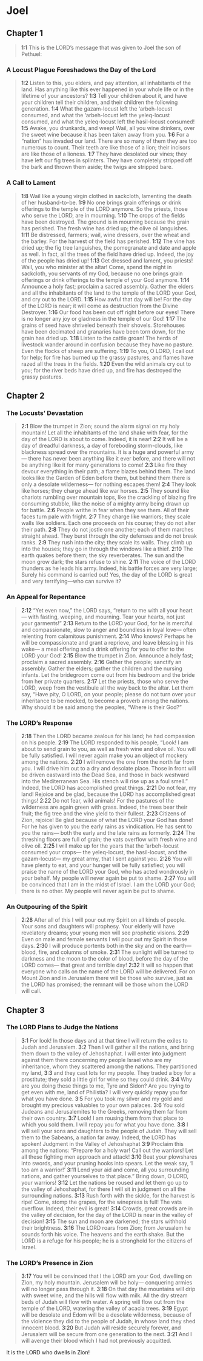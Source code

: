 # Joel

## Chapter 1

> <a>1:1</a> This is the LORD’s message that was given
> to Joel the son of Pethuel:

### A Locust Plague Foreshadows the Day of the Lord

> <a>1:2</a> Listen to this, you elders,
> and pay attention, all inhabitants of the land.
> Has anything like this ever happened in your whole life
> or in the lifetime of your ancestors?
> <a>1:3</a> Tell your children about it,
> and have your children tell their children,
> and their children the following generation.
> <a>1:4</a> What the gazam-locust left the ‘arbeh-locust consumed,
> and what the ‘arbeh-locust left the yeleq-locust consumed,
> and what the yeleq-locust left the hasil-locust consumed!
> <a>1:5</a> Awake, you drunkards, and weep!
> Wail, all you wine drinkers, over the sweet wine
> because it has been taken away from you.
> <a>1:6</a> For a “nation” has invaded our land.
> There are so many of them they are too numerous to count.
> Their teeth are like those of a lion;
> their incisors are like those of a lioness.
> <a>1:7</a> They have desolated our vines;
> they have left our fig trees in splinters.
> They have completely stripped off the bark and thrown them aside;
> the twigs are stripped bare.

### A Call to Lament

> <a>1:8</a> Wail like a young virgin clothed in sackcloth,
> lamenting the death of her husband-to-be.
> <a>1:9</a> No one brings grain offerings or drink offerings
> to the temple of the LORD anymore.
> So the priests, those who serve the LORD, are in mourning.
> <a>1:10</a> The crops of the fields have been destroyed.
> The ground is in mourning because the grain has perished.
> The fresh wine has dried up;
> the olive oil languishes.
> <a>1:11</a> Be distressed, farmers;
> wail, wine dressers, over the wheat and the barley.
> For the harvest of the field has perished.
> <a>1:12</a> The vine has dried up;
> the fig tree languishes,
> the pomegranate and date and apple as well.
> In fact, all the trees of the field have dried up.
> Indeed, the joy of the people has dried up!
> <a>1:13</a> Get dressed and lament, you priests!
> Wail, you who minister at the altar!
> Come, spend the night in sackcloth, you servants of my God,
> because no one brings grain offerings or drink offerings
> to the temple of your God anymore.
> <a>1:14</a> Announce a holy fast;
> proclaim a sacred assembly.
> Gather the elders and all the inhabitants of the land
> to the temple of the LORD your God,
> and cry out to the LORD.
> <a>1:15</a> How awful that day will be!
> For the day of the LORD is near;
> it will come as destruction from the Divine Destroyer.
> <a>1:16</a> Our food has been cut off right before our eyes!
> There is no longer any joy or gladness in the temple of our God!
> <a>1:17</a> The grains of seed have shriveled beneath their shovels.
> Storehouses have been decimated
> and granaries have been torn down, for the grain has dried up.
> <a>1:18</a> Listen to the cattle groan!
> The herds of livestock wander around in confusion
> because they have no pasture.
> Even the flocks of sheep are suffering.
> <a>1:19</a> To you, O LORD, I call out for help;
> for fire has burned up the grassy pastures,
> and flames have razed all the trees in the fields.
> <a>1:20</a> Even the wild animals cry out to you;
> for the river beds have dried up,
> and fire has destroyed the grassy pastures.

## Chapter 2

### The Locusts’ Devastation

> <a>2:1</a> Blow the trumpet in Zion;
> sound the alarm signal on my holy mountain!
> Let all the inhabitants of the land shake with fear,
> for the day of the LORD is about to come.
> Indeed, it is near!
> <a>2:2</a> It will be a day of dreadful darkness,
> a day of foreboding storm-clouds,
> like blackness spread over the mountains.
> It is a huge and powerful army—
> there has never been anything like it ever before,
> and there will not be anything like it for many generations to come!
> <a>2:3</a> Like fire they devour everything in their path;
> a flame blazes behind them.
> The land looks like the Garden of Eden before them,
> but behind them there is only a desolate wilderness—
> for nothing escapes them!
> <a>2:4</a> They look like horses;
> they charge ahead like war horses.
> <a>2:5</a> They sound like chariots rumbling over mountain tops,
> like the crackling of blazing fire consuming stubble,
> like the noise of a mighty army being drawn up for battle.
> <a>2:6</a> People writhe in fear when they see them.
> All of their faces turn pale with fright.
> <a>2:7</a> They charge like warriors;
> they scale walls like soldiers.
> Each one proceeds on his course;
> they do not alter their path.
> <a>2:8</a> They do not jostle one another;
> each of them marches straight ahead.
> They burst through the city defenses
> and do not break ranks.
> <a>2:9</a> They rush into the city;
> they scale its walls.
> They climb up into the houses;
> they go in through the windows like a thief.
> <a>2:10</a> The earth quakes before them;
> the sky reverberates.
> The sun and the moon grow dark;
> the stars refuse to shine.
> <a>2:11</a> The voice of the LORD thunders as he leads his army.
> Indeed, his battle forces are very large;
> Surely his command is carried out!
> Yes, the day of the LORD is great
> and very terrifying—who can survive it?

### An Appeal for Repentance

> <a>2:12</a> “Yet even now,” the LORD says,
> “return to me with all your heart—
> with fasting, weeping, and mourning.
> Tear your hearts,
> not just your garments!”
> <a>2:13</a> Return to the LORD your God,
> for he is merciful and compassionate,
> slow to anger and boundless in loyal love—
> often relenting from calamitous punishment.
> <a>2:14</a> Who knows?
> Perhaps he will be compassionate and grant a reprieve,
> and leave blessing in his wake—
> a meal offering and a drink offering for you to offer to the LORD your God!
> <a>2:15</a> Blow the trumpet in Zion.
> Announce a holy fast;
> proclaim a sacred assembly.
> <a>2:16</a> Gather the people;
> sanctify an assembly.
> Gather the elders;
> gather the children and the nursing infants.
> Let the bridegroom come out from his bedroom
> and the bride from her private quarters.
> <a>2:17</a> Let the priests, those who serve the LORD, weep
> from the vestibule all the way back to the altar.
> Let them say, “Have pity, O LORD, on your people;
> please do not turn over your inheritance to be mocked,
> to become a proverb among the nations.
> Why should it be said among the peoples,
> “Where is their God?”

### The LORD’s Response

> <a>2:18</a> Then the LORD became zealous for his land;
> he had compassion on his people.
> <a>2:19</a> The LORD responded to his people,
> “Look! I am about to send grain to you,
> as well as fresh wine and olive oil.
> You will be fully satisfied.
> I will never again make you an object of mockery among the nations.
> <a>2:20</a> I will remove the one from the north far from you.
> I will drive him out to a dry and desolate place.
> Those in front will be driven eastward into the Dead Sea,
> and those in back westward into the Mediterranean Sea.
> His stench will rise up as a foul smell.”
> Indeed, the LORD has accomplished great things.
> <a>2:21</a> Do not fear, my land!
> Rejoice and be glad,
> because the LORD has accomplished great things!
> <a>2:22</a> Do not fear, wild animals!
> For the pastures of the wilderness are again green with grass.
> Indeed, the trees bear their fruit;
> the fig tree and the vine yield to their fullest.
> <a>2:23</a> Citizens of Zion, rejoice!
> Be glad because of what the LORD your God has done!
> For he has given to you the early rains as vindication.
> He has sent to you the rains—
> both the early and the late rains as formerly.
> <a>2:24</a> The threshing floors are full of grain;
> the vats overflow with fresh wine and olive oil.
> <a>2:25</a> I will make up for the years
> that the ‘arbeh-locust consumed your crops—
> the yeleq-locust, the hasil-locust, and the gazam-locust—
> my great army, that I sent against you.
> <a>2:26</a> You will have plenty to eat,
> and your hunger will be fully satisfied;
> you will praise the name of the LORD your God,
> who has acted wondrously in your behalf.
> My people will never again be put to shame.
> <a>2:27</a> You will be convinced that I am in the midst of Israel.
> I am the LORD your God; there is no other.
> My people will never again be put to shame.

### An Outpouring of the Spirit

> <a>2:28</a> After all of this
> I will pour out my Spirit on all kinds of people.
> Your sons and daughters will prophesy.
> Your elderly will have revelatory dreams;
> your young men will see prophetic visions.
> <a>2:29</a> Even on male and female servants
> I will pour out my Spirit in those days.
> <a>2:30</a> I will produce portents both in the sky and on the earth—
> blood, fire, and columns of smoke.
> <a>2:31</a> The sunlight will be turned to darkness
> and the moon to the color of blood,
> before the day of the LORD comes—
> that great and terrible day!
> <a>2:32</a> It will so happen that
> everyone who calls on the name of the LORD will be delivered.
> For on Mount Zion and in Jerusalem there will be those who survive,
> just as the LORD has promised;
> the remnant will be those whom the LORD will call.

## Chapter 3

### The LORD Plans to Judge the Nations

> <a>3:1</a> For look! In those days and at that time
> I will return the exiles to Judah and Jerusalem.
> <a>3:2</a> Then I will gather all the nations,
> and bring them down to the valley of Jehoshaphat.
> I will enter into judgment against them there
> concerning my people Israel who are my inheritance,
> whom they scattered among the nations.
> They partitioned my land,
> <a>3:3</a> and they cast lots for my people.
> They traded a boy for a prostitute;
> they sold a little girl for wine so they could drink.
> <a>3:4</a> Why are you doing these things to me, Tyre and Sidon?
> Are you trying to get even with me, land of Philistia?
> I will very quickly repay you for what you have done.
> <a>3:5</a> For you took my silver and my gold
> and brought my precious valuables to your own palaces.
> <a>3:6</a> You sold Judeans and Jerusalemites to the Greeks,
> removing them far from their own country.
> <a>3:7</a> Look! I am rousing them from that place to which you sold them.
> I will repay you for what you have done.
> <a>3:8</a> I will sell your sons and daughters to the people of Judah.
> They will sell them to the Sabeans, a nation far away.
> Indeed, the LORD has spoken!
> Judgment in the Valley of Jehoshaphat
> <a>3:9</a> Proclaim this among the nations:
> “Prepare for a holy war!
> Call out the warriors!
> Let all these fighting men approach and attack!
> <a>3:10</a> Beat your plowshares into swords,
> and your pruning hooks into spears.
> Let the weak say, ‘I too am a warrior!’
> <a>3:11</a> Lend your aid and come,
> all you surrounding nations,
> and gather yourselves to that place.”
> Bring down, O LORD, your warriors!
> <a>3:12</a> Let the nations be roused and let them go up
> to the valley of Jehoshaphat,
> for there I will sit in judgment on all the surrounding nations.
> <a>3:13</a> Rush forth with the sickle, for the harvest is ripe!
> Come, stomp the grapes, for the winepress is full!
> The vats overflow.
> Indeed, their evil is great!
> <a>3:14</a> Crowds, great crowds are in the valley of decision,
> for the day of the LORD is near in the valley of decision!
> <a>3:15</a> The sun and moon are darkened;
> the stars withhold their brightness.
> <a>3:16</a> The LORD roars from Zion;
> from Jerusalem he sounds forth his voice.
> The heavens and the earth shake.
> But the LORD is a refuge for his people;
> he is a stronghold for the citizens of Israel.

### The LORD’s Presence in Zion

> <a>3:17</a> You will be convinced that I the LORD am your God,
> dwelling on Zion, my holy mountain.
> Jerusalem will be holy—
> conquering armies will no longer pass through it.
> <a>3:18</a> On that day the mountains will drip with sweet wine,
> and the hills will flow with milk.
> All the dry stream beds of Judah will flow with water.
> A spring will flow out from the temple of the LORD,
> watering the valley of acacia trees.
> <a>3:19</a> Egypt will be desolate
> and Edom will be a desolate wilderness,
> because of the violence they did to the people of Judah,
> in whose land they shed innocent blood.
> <a>3:20</a> But Judah will reside securely forever,
> and Jerusalem will be secure from one generation to the next.
> <a>3:21</a> And I will avenge their blood which I had not previously acquitted.

It is the LORD who dwells in Zion!